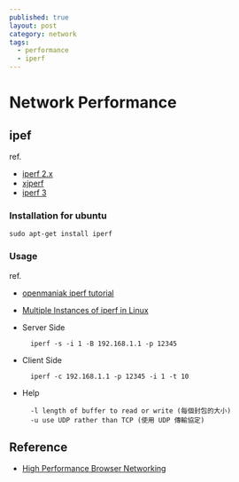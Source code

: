 ```yaml
---
published: true
layout: post
category: network
tags: 
  - performance
  - iperf
---
```


# Network Performance

## ipef
ref. 

* [iperf 2.x](http://sourceforge.net/projects/iperf/)
* [xjperf](http://code.google.com/p/xjperf/)
* [iperf 3](http://code.google.com/p/iperf/)

### Installation for ubuntu

    sudo apt-get install iperf

### Usage
ref.

* [openmaniak iperf tutorial](http://openmaniak.com/iperf.php)
* [Multiple Instances of iperf in Linux](http://sandilands.info/sgordon/multiple-iperf-instances)

* Server Side

        iperf -s -i 1 -B 192.168.1.1 -p 12345

* Client Side

        iperf -c 192.168.1.1 -p 12345 -i 1 -t 10

* Help

        -l length of buffer to read or write (每個封包的大小)
        -u use UDP rather than TCP (使用 UDP 傳輸協定)

## Reference

* [High Performance Browser Networking](http://chimera.labs.oreilly.com/books/1230000000545/index.html)